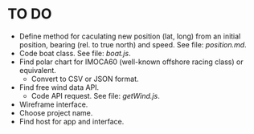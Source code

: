 # TO DO

- Define method for caculating new position (lat, long) from an initial position, bearing (rel. to true north) and speed. See file: _position.md_.
- Code boat class. See file: _boat.js_.
- Find polar chart for IMOCA60 (well-known offshore racing class) or equivalent.
  - Convert to CSV or JSON format.
- Find free wind data API.
  - Code API request. See file: _getWind.js_.
- Wireframe interface.
- Choose project name.
- Find host for app and interface.
